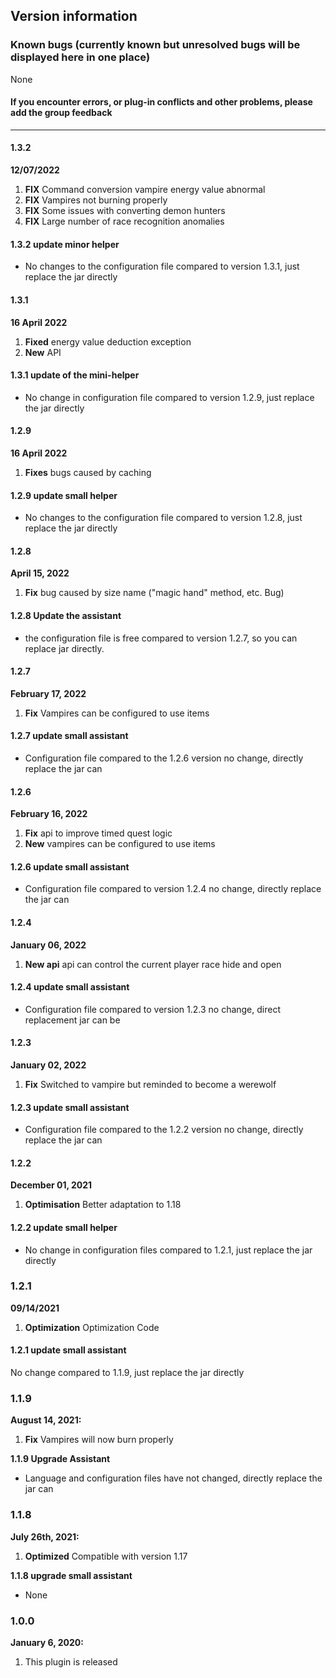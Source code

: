 ## Version information

### Known bugs (currently known but unresolved bugs will be displayed here in one place)
None
#### If you encounter errors, or plug-in conflicts and other problems, please add the group feedback

------------
#### 1.3.2
**12/07/2022**
1. **FIX** Command conversion vampire energy value abnormal
2. **FIX** Vampires not burning properly
3. **FIX** Some issues with converting demon hunters
4. **FIX** Large number of race recognition anomalies

#### 1.3.2 update minor helper
- No changes to the configuration file compared to version 1.3.1, just replace the jar directly

#### 1.3.1
**16 April 2022**
1. **Fixed** energy value deduction exception
2. **New** API

#### 1.3.1 update of the mini-helper
- No change in configuration file compared to version 1.2.9, just replace the jar directly

#### 1.2.9
**16 April 2022**
1. **Fixes** bugs caused by caching

#### 1.2.9 update small helper
- No changes to the configuration file compared to version 1.2.8, just replace the jar directly

#### 1.2.8
**April 15, 2022**
1. **Fix** bug caused by size name ("magic hand" method, etc. Bug)
#### 1.2.8 Update the assistant
- the configuration file is free compared to version 1.2.7, so you can replace jar directly.

#### 1.2.7
**February 17, 2022**
1. **Fix** Vampires can be configured to use items

#### 1.2.7 update small assistant
- Configuration file compared to the 1.2.6 version no change, directly replace the jar can

#### 1.2.6
**February 16, 2022**
1. **Fix** api to improve timed quest logic
2. **New** vampires can be configured to use items

#### 1.2.6 update small assistant
- Configuration file compared to version 1.2.4 no change, directly replace the jar can

#### 1.2.4
**January 06, 2022**
1. **New api** api can control the current player race hide and open

#### 1.2.4 update small assistant
- Configuration file compared to version 1.2.3 no change, direct replacement jar can be

#### 1.2.3
**January 02, 2022**
1. **Fix** Switched to vampire but reminded to become a werewolf

#### 1.2.3 update small assistant
- Configuration file compared to the 1.2.2 version no change, directly replace the jar can

#### 1.2.2
**December 01, 2021**
1. **Optimisation** Better adaptation to 1.18

#### 1.2.2 update small helper
- No change in configuration files compared to 1.2.1, just replace the jar directly

### 1.2.1
**09/14/2021**
1. **Optimization** Optimization Code

#### 1.2.1 update small assistant
No change compared to 1.1.9, just replace the jar directly

### 1.1.9
**August 14, 2021:**
1. **Fix** Vampires will now burn properly

**1.1.9 Upgrade Assistant**
- Language and configuration files have not changed, directly replace the jar can

### 1.1.8
**July 26th, 2021:**
1. **Optimized** Compatible with version 1.17

**1.1.8 upgrade small assistant**
- None

### 1.0.0
**January 6, 2020:**
1. This plugin is released